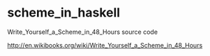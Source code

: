 # scheme_in_haskell
Write_Yourself_a_Scheme_in_48_Hours source code

http://en.wikibooks.org/wiki/Write_Yourself_a_Scheme_in_48_Hours
